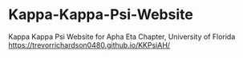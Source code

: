 # Kappa-Kappa-Psi-Website
Kappa Kappa Psi Website for Apha Eta Chapter, University of Florida
https://trevorrichardson0480.github.io/KKPsiAH/
